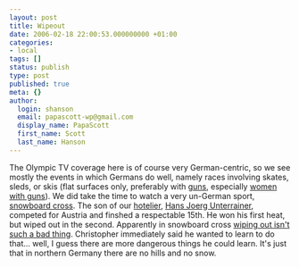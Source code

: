 ```yaml
---
layout: post
title: Wipeout
date: 2006-02-18 22:00:53.000000000 +01:00
categories:
- local
tags: []
status: publish
type: post
published: true
meta: {}
author:
  login: shanson
  email: papascott-wp@gmail.com
  display_name: PapaScott
  first_name: Scott
  last_name: Hanson
---
```

<p>The Olympic TV coverage here is of course very German-centric, so we see mostly the events in which Germans do well, namely races involving skates, sleds, or skis (flat surfaces only, preferably with <a href="http://sports.yahoo.com/olympics/torino2006/biathlon" title="Turin 2006 Winter Olympics on Yahoo! Sports - Biathlon">guns</a>, especially <a href="http://sports.yahoo.com/olympics/torino2006/biathlon/news?slug=ap-bia-womens10kmpursuit&prov=ap&type=lgns" title="Wilhelm wins women's sprint in a runaway - Turin 2006 Winter Olympics - Yahoo! Sports">women with guns</a>). We did take the time to watch a very un-German sport, <a href="http://news.bbc.co.uk/sport1/hi/other_sports/winter_sports/4545292.stm" title="BBC SPORT | Other Sport... | Winter Olympics | Event guide: Snowboard cross">snowboard cross</a>. The son of our <a href="http://www.hotelkirchenwirt.at/" title="Landhotel-Kirchenwirt">hotelier</a>, <a href="http://www.hju.at/index1.php" title="Hans Joerg Unterrainer | www.hju.at">Hans Joerg Unterrainer</a>, competed for Austria and finshed a respectable 15th. He won his first heat, but wiped out in the second. Apparently in snowboard cross <a href="http://sports.yahoo.com/olympics/torino2006/snowboarding/news?slug=ap-sno-jimlitke&prov=ap&type=lgns" title="Flourish to the finish: Too much too soon - Turin 2006 Winter Olympics - Yahoo! Sports">wiping out isn't such a bad thing</a>. Christopher immediately said he wanted to learn to do that... well, I guess there are more dangerous things he could learn. It's just that in northern Germany there are no hills and no snow.</p>
